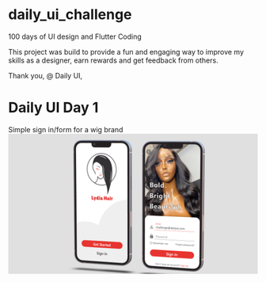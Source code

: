 # daily_ui_challenge

100 days of UI design and Flutter Coding

This project was build to provide a fun and engaging way to improve my skills
as a designer, earn rewards and get feedback from others.

Thank you, @ Daily UI,

# Daily UI Day 1
Simple sign in/form for a wig brand
<img src="https://github.com/ebel-frank/daily_ui_challenge/blob/master/assets/dailyui_day1.png">


